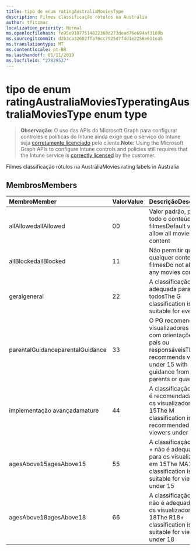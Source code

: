 ```yaml
---
title: tipo de enum ratingAustraliaMoviesType
description: Filmes classificação rótulos na Austrália
author: tfitzmac
localization_priority: Normal
ms.openlocfilehash: fe95e91077514022360d273dead76e694af3169b
ms.sourcegitcommit: d2b3ca32602ffa76cc7925d7f4d1e2258e611ea5
ms.translationtype: MT
ms.contentlocale: pt-BR
ms.lasthandoff: 01/11/2019
ms.locfileid: "27829537"
---
```

# <a name="ratingaustraliamoviestype-enum-type"></a><span data-ttu-id="1c6f1-103">tipo de enum ratingAustraliaMoviesType</span><span class="sxs-lookup"><span data-stu-id="1c6f1-103">ratingAustraliaMoviesType enum type</span></span>

> <span data-ttu-id="1c6f1-104">**Observação:** O uso das APIs do Microsoft Graph para configurar controles e políticas do Intune ainda exige que o serviço do Intune seja [corretamente licenciado](https://go.microsoft.com/fwlink/?linkid=839381) pelo cliente.</span><span class="sxs-lookup"><span data-stu-id="1c6f1-104">**Note:** Using the Microsoft Graph APIs to configure Intune controls and policies still requires that the Intune service is [correctly licensed](https://go.microsoft.com/fwlink/?linkid=839381) by the customer.</span></span>

<span data-ttu-id="1c6f1-105">Filmes classificação rótulos na Austrália</span><span class="sxs-lookup"><span data-stu-id="1c6f1-105">Movies rating labels in Australia</span></span>
## <a name="members"></a><span data-ttu-id="1c6f1-106">Membros</span><span class="sxs-lookup"><span data-stu-id="1c6f1-106">Members</span></span>
|<span data-ttu-id="1c6f1-107">Membro</span><span class="sxs-lookup"><span data-stu-id="1c6f1-107">Member</span></span>|<span data-ttu-id="1c6f1-108">Valor</span><span class="sxs-lookup"><span data-stu-id="1c6f1-108">Value</span></span>|<span data-ttu-id="1c6f1-109">Descrição</span><span class="sxs-lookup"><span data-stu-id="1c6f1-109">Description</span></span>|
|:---|:---|:---|
|<span data-ttu-id="1c6f1-110">allAllowed</span><span class="sxs-lookup"><span data-stu-id="1c6f1-110">allAllowed</span></span>|<span data-ttu-id="1c6f1-111">0</span><span class="sxs-lookup"><span data-stu-id="1c6f1-111">0</span></span>|<span data-ttu-id="1c6f1-112">Valor padrão, permitir todo o conteúdo de filmes</span><span class="sxs-lookup"><span data-stu-id="1c6f1-112">Default value, allow all movies content</span></span>|
|<span data-ttu-id="1c6f1-113">allBlocked</span><span class="sxs-lookup"><span data-stu-id="1c6f1-113">allBlocked</span></span>|<span data-ttu-id="1c6f1-114">1</span><span class="sxs-lookup"><span data-stu-id="1c6f1-114">1</span></span>|<span data-ttu-id="1c6f1-115">Não permitir que qualquer conteúdo filmes</span><span class="sxs-lookup"><span data-stu-id="1c6f1-115">Do not allow any movies content</span></span>|
|<span data-ttu-id="1c6f1-116">geral</span><span class="sxs-lookup"><span data-stu-id="1c6f1-116">general</span></span>|<span data-ttu-id="1c6f1-117">2</span><span class="sxs-lookup"><span data-stu-id="1c6f1-117">2</span></span>|<span data-ttu-id="1c6f1-118">A classificação G é adequada para todos</span><span class="sxs-lookup"><span data-stu-id="1c6f1-118">The G classification is suitable for everyone</span></span>|
|<span data-ttu-id="1c6f1-119">parentalGuidance</span><span class="sxs-lookup"><span data-stu-id="1c6f1-119">parentalGuidance</span></span>|<span data-ttu-id="1c6f1-120">3</span><span class="sxs-lookup"><span data-stu-id="1c6f1-120">3</span></span>|<span data-ttu-id="1c6f1-121">O PG recomenda visualizadores em 15 com orientações dos pais ou responsáveis</span><span class="sxs-lookup"><span data-stu-id="1c6f1-121">The PG recommends viewers under 15 with guidance from parents or guardians</span></span>|
|<span data-ttu-id="1c6f1-122">implementação avançada</span><span class="sxs-lookup"><span data-stu-id="1c6f1-122">mature</span></span>|<span data-ttu-id="1c6f1-123">4</span><span class="sxs-lookup"><span data-stu-id="1c6f1-123">4</span></span>|<span data-ttu-id="1c6f1-124">A classificação M não é recomendada para os visualizadores em 15</span><span class="sxs-lookup"><span data-stu-id="1c6f1-124">The M classification is not recommended for viewers under 15</span></span>|
|<span data-ttu-id="1c6f1-125">agesAbove15</span><span class="sxs-lookup"><span data-stu-id="1c6f1-125">agesAbove15</span></span>|<span data-ttu-id="1c6f1-126">5</span><span class="sxs-lookup"><span data-stu-id="1c6f1-126">5</span></span>|<span data-ttu-id="1c6f1-127">A classificação MA15 + não é adequada para os visualizadores em 15</span><span class="sxs-lookup"><span data-stu-id="1c6f1-127">The MA15+ classification is not suitable for viewers under 15</span></span>|
|<span data-ttu-id="1c6f1-128">agesAbove18</span><span class="sxs-lookup"><span data-stu-id="1c6f1-128">agesAbove18</span></span>|<span data-ttu-id="1c6f1-129">6</span><span class="sxs-lookup"><span data-stu-id="1c6f1-129">6</span></span>|<span data-ttu-id="1c6f1-130">A classificação R18 + não é adequada para os visualizadores em 18</span><span class="sxs-lookup"><span data-stu-id="1c6f1-130">The R18+ classification is not suitable for viewers under 18</span></span>|



